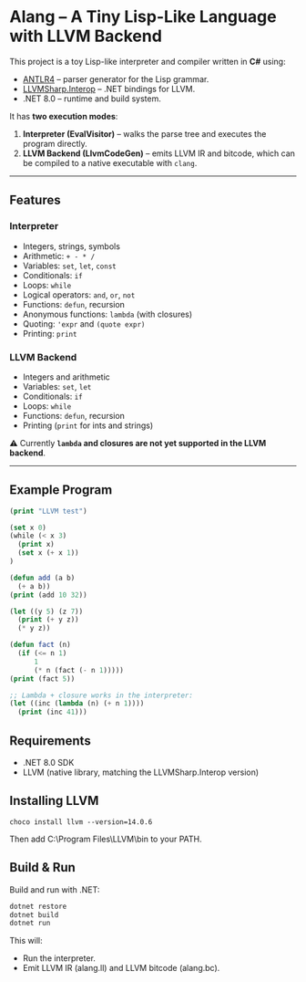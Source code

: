 # Alang – A Tiny Lisp-Like Language with LLVM Backend

This project is a toy Lisp-like interpreter and compiler written in **C#** using:

- [ANTLR4](https://www.antlr.org/) – parser generator for the Lisp grammar.
- [LLVMSharp.Interop](https://github.com/dotnet/LLVMSharp) – .NET bindings for LLVM.
- .NET 8.0 – runtime and build system.

It has **two execution modes**:

1. **Interpreter (EvalVisitor)** – walks the parse tree and executes the program directly.
2. **LLVM Backend (LlvmCodeGen)** – emits LLVM IR and bitcode, which can be compiled to a native executable with `clang`.

---

## Features

### Interpreter
- Integers, strings, symbols
- Arithmetic: `+ - * /`
- Variables: `set`, `let`, `const`
- Conditionals: `if`
- Loops: `while`
- Logical operators: `and`, `or`, `not`
- Functions: `defun`, recursion
- Anonymous functions: `lambda` (with closures)
- Quoting: `'expr` and `(quote expr)`
- Printing: `print`

### LLVM Backend
- Integers and arithmetic
- Variables: `set`, `let`
- Conditionals: `if`
- Loops: `while`
- Functions: `defun`, recursion
- Printing (`print` for ints and strings)

⚠️ Currently **`lambda` and closures are not yet supported in the LLVM backend**.

---

## Example Program

```lisp
(print "LLVM test")

(set x 0)
(while (< x 3)
  (print x)
  (set x (+ x 1))
)

(defun add (a b)
  (+ a b))
(print (add 10 32))

(let ((y 5) (z 7))
  (print (+ y z))
  (* y z))

(defun fact (n)
  (if (<= n 1)
      1
      (* n (fact (- n 1)))))
(print (fact 5))

;; Lambda + closure works in the interpreter:
(let ((inc (lambda (n) (+ n 1))))
  (print (inc 41)))
```

## Requirements

- .NET 8.0 SDK
- LLVM (native library, matching the LLVMSharp.Interop version)

## Installing LLVM
  `choco install llvm --version=14.0.6`
  
  Then add C:\Program Files\LLVM\bin to your PATH.

## Build & Run

Build and run with .NET:

```bash
dotnet restore
dotnet build
dotnet run
```

This will:
  - Run the interpreter.
  - Emit LLVM IR (alang.ll) and LLVM bitcode (alang.bc).
